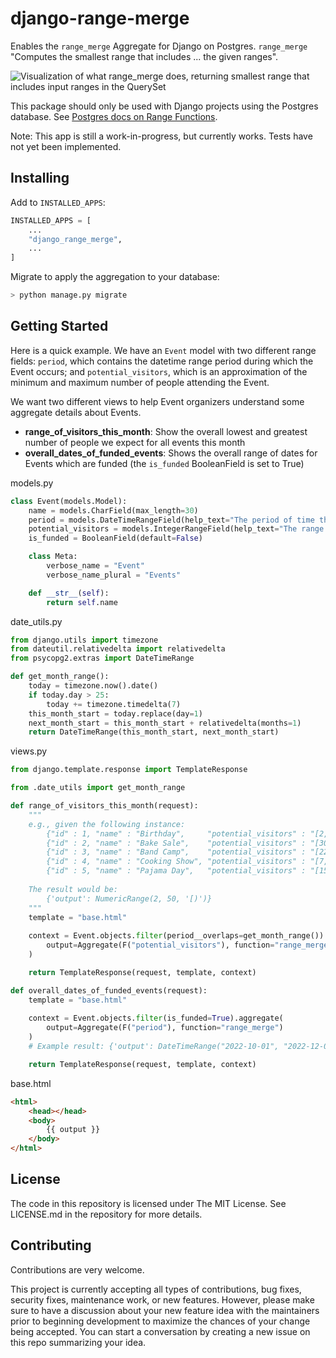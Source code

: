 # django-range-merge

Enables the `range_merge` Aggregate for Django on Postgres. `range_merge` "Computes the smallest range that includes ... the given ranges".

![Visualization of what range_merge does, returning smallest range that includes input ranges in the QuerySet](https://raw.githubusercontent.com/jacklinke/django-range-merge/main/media/range_merge.png)

This package should only be used with Django projects using the Postgres database. See [Postgres docs on Range Functions](https://www.postgresql.org/docs/14/functions-range.html#RANGE-FUNCTIONS-TABLE).

Note: This app is still a work-in-progress, but currently works. Tests have not yet been implemented.


## Installing

Add to `INSTALLED_APPS`:

```python
INSTALLED_APPS = [
    ...
    "django_range_merge",
    ...
]
```

Migrate to apply the aggregation to your database:

```bash
> python manage.py migrate
````

## Getting Started

Here is a quick example. We have an `Event` model with two different range fields: `period`, which contains the datetime range period during which the Event occurs; and `potential_visitors`, which is an approximation of the minimum and maximum number of people attending the Event.

We want two different views to help Event organizers understand some aggregate details about Events.

- **range_of_visitors_this_month**: Show the overall lowest and greatest number of people we expect for all events this month
- **overall_dates_of_funded_events**: Shows the overall range of dates for Events which are funded (the `is_funded` BooleanField is set to True)

models.py

```python
class Event(models.Model):
    name = models.CharField(max_length=30)
    period = models.DateTimeRangeField(help_text="The period of time this event covers")
    potential_visitors = models.IntegerRangeField(help_text="The range of visitors expected at this event")
    is_funded = BooleanField(default=False)

    class Meta:
        verbose_name = "Event"
        verbose_name_plural = "Events"

    def __str__(self):
        return self.name

```

date_utils.py

```python
from django.utils import timezone
from dateutil.relativedelta import relativedelta
from psycopg2.extras import DateTimeRange

def get_month_range():
    today = timezone.now().date()
    if today.day > 25:
        today += timezone.timedelta(7)
    this_month_start = today.replace(day=1)
    next_month_start = this_month_start + relativedelta(months=1)
    return DateTimeRange(this_month_start, next_month_start)
```

views.py

```python
from django.template.response import TemplateResponse

from .date_utils import get_month_range

def range_of_visitors_this_month(request):
    """
    e.g., given the following instance: 
        {"id" : 1, "name" : "Birthday",     "potential_visitors" : "[2, 3)", ...}
        {"id" : 2, "name" : "Bake Sale",    "potential_visitors" : "[30, 50)", ...}
        {"id" : 3, "name" : "Band Camp",    "potential_visitors" : "[22, 28)", ...}
        {"id" : 4, "name" : "Cooking Show", "potential_visitors" : "[7, 20)", ...}
        {"id" : 5, "name" : "Pajama Day",   "potential_visitors" : "[15, 30)", ...}
    
    The result would be:
        {'output': NumericRange(2, 50, '[)')}
    """
    template = "base.html"
    
    context = Event.objects.filter(period__overlaps=get_month_range()).aggregate(
        output=Aggregate(F("potential_visitors"), function="range_merge")
    )

    return TemplateResponse(request, template, context)

def overall_dates_of_funded_events(request):
    template = "base.html"
    
    context = Event.objects.filter(is_funded=True).aggregate(
        output=Aggregate(F("period"), function="range_merge")
    )
    # Example result: {'output': DateTimeRange("2022-10-01", "2022-12-07", '[)')}

    return TemplateResponse(request, template, context)

```

base.html

```html
<html>
    <head></head>
    <body>
        {{ output }}
    </body>
</html>
```

## License

The code in this repository is licensed under The MIT License. See LICENSE.md in the repository for more details.


## Contributing

Contributions are very welcome.

This project is currently accepting all types of contributions, bug fixes,
security fixes, maintenance work, or new features.  However, please make sure
to have a discussion about your new feature idea with the maintainers prior to
beginning development to maximize the chances of your change being accepted.
You can start a conversation by creating a new issue on this repo summarizing
your idea.
